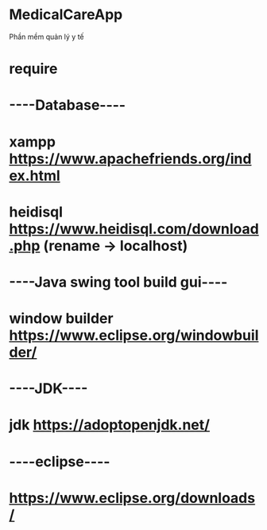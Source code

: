 # MedicalCareApp
Phần mềm quản lý y tế

# require 
# ----Database----
# xampp https://www.apachefriends.org/index.html
# heidisql https://www.heidisql.com/download.php (rename -> localhost)

# ----Java swing tool build gui----
# window builder https://www.eclipse.org/windowbuilder/

# ----JDK----
# jdk https://adoptopenjdk.net/

# ----eclipse----
# https://www.eclipse.org/downloads/
